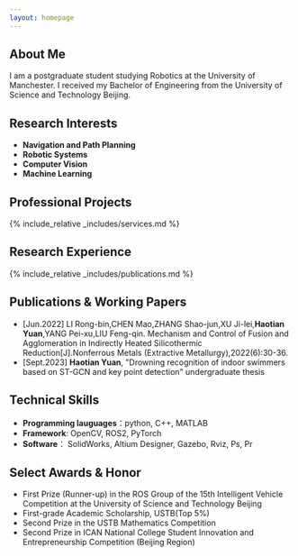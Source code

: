 ```yaml
---
layout: homepage
---
```


## About Me

I am a postgraduate student studying Robotics at the University of Manchester. I received my Bachelor of Engineering from the University of Science and Technology Beijing.

## Research Interests

- **Navigation and Path Planning**
- **Robotic Systems**
- **Computer Vision**
- **Machine Learning**

## Professional Projects

{% include_relative _includes/services.md %}

## Research Experience

{% include_relative _includes/publications.md %}

## Publications & Working Papers

- [Jun.2022] LI Rong-bin,CHEN Mao,ZHANG Shao-jun,XU Ji-lei,**Haotian Yuan**,YANG Pei-xu,LIU Feng-qin. Mechanism and Control of Fusion and Agglomeration in Indirectly Heated Silicothermic Reduction[J].Nonferrous Metals (Extractive Metallurgy),2022(6):30-36.
- [Sept.2023] **Haotian Yuan**, "Drowning recognition of indoor swimmers based on ST-GCN and key point detection" undergraduate thesis

## Technical Skills

- **Programming lauguages**：python, C++, MATLAB
- **Framework**: OpenCV, ROS2, PyTorch
- **Software**： SolidWorks, Altium Designer, Gazebo, Rviz, Ps, Pr

## Select Awards & Honor

- First Prize (Runner-up) in the ROS Group of the 15th Intelligent Vehicle Competition at the University of Science and Technology Beijing
- First-grade Academic Scholarship, USTB(Top 5%)
- Second Prize in the USTB Mathematics Competition
- Second Prize in ICAN National College Student Innovation and Entrepreneurship Competition (Beijing Region)
